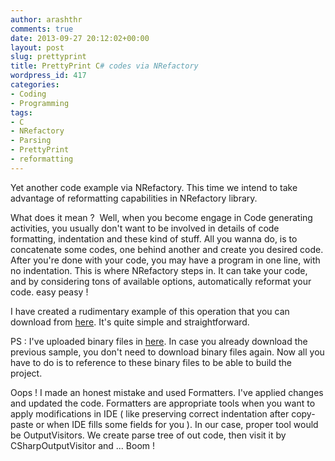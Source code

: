 ```yaml
---
author: arashthr
comments: true
date: 2013-09-27 20:12:02+00:00
layout: post
slug: prettyprint
title: PrettyPrint C# codes via NRefactory
wordpress_id: 417
categories:
- Coding
- Programming
tags:
- C
- NRefactory
- Parsing
- PrettyPrint
- reformatting
---
```


Yet another code example via NRefactory. This time we intend to take advantage of reformatting capabilities in NRefactory library.

What does it mean ?  Well, when you become engage in Code generating activities, you usually don't want to be involved in details of code formatting, indentation and these kind of stuff. All you wanna do, is to concatenate some codes, one behind another and create you desired code. After you're done with your code, you may have a program in one line, with no indentation. This is where NRefactory steps in.
It can take your code, and by considering tons of available options, automatically reformat your code. easy peasy !

I have created a rudimentary example of this operation that you can download from [here](http://ge.tt/6JuQk2o/v/3). It's quite simple and straightforward.

PS : I've uploaded binary files in [here](http://ge.tt/6JuQk2o/v/2). In case you already download the previous sample, you don't need to download binary files again. Now all you have to do is to reference to these binary files to be able to build the project.

Oops ! I made an honest mistake and used Formatters. I've applied changes and updated the code.
Formatters are appropriate tools when you want to apply modifications in IDE ( like preserving correct indentation after copy-paste or when IDE fills some fields for you ).
In our case, proper tool would be OutputVisitors. We create parse tree of out code, then visit it by CSharpOutputVisitor and ... Boom !
